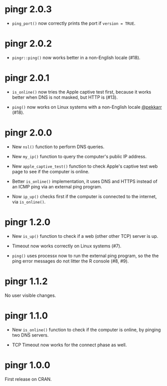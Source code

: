 # pingr 2.0.3

* `ping_port()` now correctly prints the port if `version = TRUE`.

# pingr 2.0.2

* `pingr::ping()` now works better in a non-English locale (#18).

# pingr 2.0.1

* `is_online()` now tries the Apple captive test first, because it works better
  when DNS is not masked, but HTTP is (#13).

* `ping()` now works on Linux systems with a non-English locale
  [@pekkarr](https://github.com/pekkarr) (#18).

# pingr 2.0.0

* New `nsl()` function to perform DNS queries.

* New `my_ip()` function to query the computer's public IP address.

* New `apple_captive_test()` function to check Apple's captive test
  web page to see if the computer is online.

* Better `is_online()` implementation, it uses DNS and HTTPS instead
  of an ICMP ping via an external ping program.

* Now `ip_up()` checks first if the computer is connected to the
  internet, via `is_online()`.

# pingr 1.2.0

* New `is_up()` function to check if a web (other other TCP) server is up.

* Timeout now works correctly on Linux systems (#7).

* `ping()` uses processx now to run the external ping program, so the
  the ping error messages do not litter the R console (#8, #9).

# pingr 1.1.2

No user visible changes.

# pingr 1.1.0

* New `is_online()` function to check if the computer is online, by
  pinging two DNS servers.

* TCP Timeout now works for the connect phase as well.

# pingr 1.0.0

First release on CRAN.
